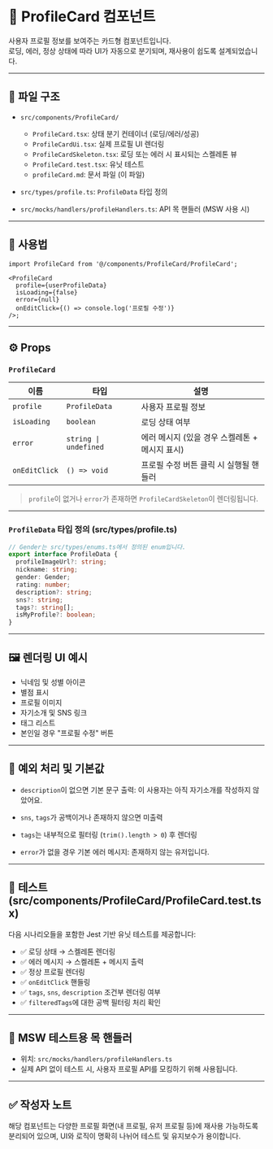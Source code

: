 # 🧾 ProfileCard 컴포넌트

사용자 프로필 정보를 보여주는 카드형 컴포넌트입니다.  
로딩, 에러, 정상 상태에 따라 UI가 자동으로 분기되며, 재사용이 쉽도록 설계되었습니다.

---

## 📁 파일 구조

- `src/components/ProfileCard/`

  - `ProfileCard.tsx`: 상태 분기 컨테이너 (로딩/에러/성공)
  - `ProfileCardUi.tsx`: 실제 프로필 UI 렌더링
  - `ProfileCardSkeleton.tsx`: 로딩 또는 에러 시 표시되는 스켈레톤 뷰
  - `ProfileCard.test.tsx`: 유닛 테스트
  - `profileCard.md`: 문서 파일 (이 파일)

- `src/types/profile.ts`: `ProfileData` 타입 정의
- `src/mocks/handlers/profileHandlers.ts`: API 목 핸들러 (MSW 사용 시)

---

## 🧩 사용법

```tsx
import ProfileCard from '@/components/ProfileCard/ProfileCard';

<ProfileCard
  profile={userProfileData}
  isLoading={false}
  error={null}
  onEditClick={() => console.log('프로필 수정')}
/>;
```

---

## ⚙️ Props

### `ProfileCard`

| 이름          | 타입                  | 설명                                           |
| ------------- | --------------------- | ---------------------------------------------- |
| `profile`     | `ProfileData`         | 사용자 프로필 정보                             |
| `isLoading`   | `boolean`             | 로딩 상태 여부                                 |
| `error`       | `string \| undefined` | 에러 메시지 (있을 경우 스켈레톤 + 메시지 표시) |
| `onEditClick` | `() => void`          | 프로필 수정 버튼 클릭 시 실행될 핸들러         |

> `profile`이 없거나 `error`가 존재하면 `ProfileCardSkeleton`이 렌더링됩니다.

---

### `ProfileData` 타입 정의 (src/types/profile.ts)

```ts
// Gender는 src/types/enums.ts에서 정의된 enum입니다.
export interface ProfileData {
  profileImageUrl?: string;
  nickname: string;
  gender: Gender;
  rating: number;
  description?: string;
  sns?: string;
  tags?: string[];
  isMyProfile?: boolean;
}
```

---

## 🖼️ 렌더링 UI 예시

- 닉네임 및 성별 아이콘
- 별점 표시
- 프로필 이미지
- 자기소개 및 SNS 링크
- 태그 리스트
- 본인일 경우 "프로필 수정" 버튼

---

## 🔐 예외 처리 및 기본값

- `description`이 없으면 기본 문구 출력:
  이 사용자는 아직 자기소개를 작성하지 않았어요.

- `sns`, `tags`가 공백이거나 존재하지 않으면 미출력
- `tags`는 내부적으로 필터링 (`trim().length > 0`) 후 렌더링
- `error`가 없을 경우 기본 에러 메시지:
  존재하지 않는 유저입니다.

---

## 🧪 테스트 (src/components/ProfileCard/ProfileCard.test.tsx)

다음 시나리오들을 포함한 Jest 기반 유닛 테스트를 제공합니다:

- ✅ 로딩 상태 → 스켈레톤 렌더링
- ✅ 에러 메시지 → 스켈레톤 + 메시지 출력
- ✅ 정상 프로필 렌더링
- ✅ `onEditClick` 핸들링
- ✅ `tags`, `sns`, `description` 조건부 렌더링 여부
- ✅ `filteredTags`에 대한 공백 필터링 처리 확인

---

## 🧪 MSW 테스트용 목 핸들러

- 위치: `src/mocks/handlers/profileHandlers.ts`
- 실제 API 없이 테스트 시, 사용자 프로필 API를 모킹하기 위해 사용됩니다.

---

## ✅ 작성자 노트

해당 컴포넌트는 다양한 프로필 화면(내 프로필, 유저 프로필 등)에 재사용 가능하도록 분리되어 있으며, UI와 로직이 명확히 나뉘어 테스트 및 유지보수가 용이합니다.
